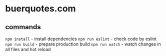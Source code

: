 # buerquotes.com

## commands
`npm install` - install dependencies
`npm run eslint` - check code by eslint
`npm run build` - prepare production build
`npm run watch` - watch changes in all files and hot reload
